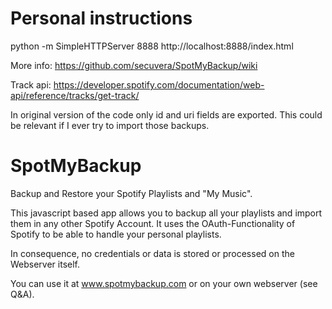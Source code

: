 # Personal instructions

python -m SimpleHTTPServer 8888
http://localhost:8888/index.html

More info:
https://github.com/secuvera/SpotMyBackup/wiki

Track api:
https://developer.spotify.com/documentation/web-api/reference/tracks/get-track/

In original version of the code only id and uri fields are exported. This could be relevant if I ever try to import those backups.


# SpotMyBackup

Backup and Restore your Spotify Playlists and "My Music".

This javascript based app allows you to backup all your playlists and import them in any other Spotify Account. It uses the OAuth-Functionality of Spotify to be able to handle your personal playlists. 

In consequence, no credentials or data is stored or processed on the Webserver itself.

You can use it at www.spotmybackup.com or on your own webserver (see Q&A).
